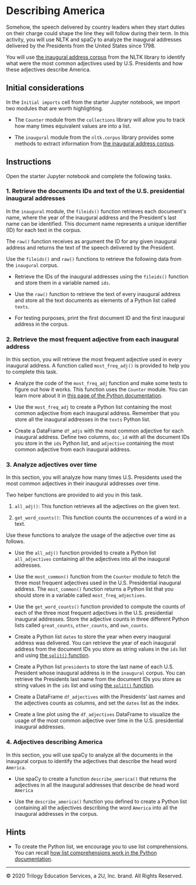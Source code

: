 # Describing America

Somehow, the speech delivered by country leaders when they start duties on their charge could shape the line they will follow during their term. In this activity, you will use NLTK and spaCy to analyze the inaugural addresses delivered by the Presidents from the United States since 1798.

You will use [the inaugural address corpus](https://www.nltk.org/book/ch02.html#inaugural-address-corpus) from the NLTK library to identify what were the most common adjectives used by U.S. Presidents and how these adjectives describe America.

## Initial considerations

In the `Initial imports` cell from the starter Jupyter notebook, we import two modules that are worth highlighting.

* The `Counter` module from the `collections` library will allow you to track how many times equivalent values are into a list.

* The `inaugural` module from the `nltk.corpus` library provides some methods to extract information from [the inaugural address corpus](https://www.nltk.org/book/ch02.html#inaugural-address-corpus).

## Instructions

Open the starter Jupyter notebook and complete the following tasks.

### 1. Retrieve the documents IDs and text of the U.S. presidential inaugural addresses

In the `inaugural` module, the `fileids()` function retrieves each document's name, where the year of the inaugural address and the President's last name can be identified. This document name represents a unique identifier (ID) for each text in the corpus.

The `raw()` function receives as argument the ID for any given inaugural address and returns the text of the speech delivered by the President.

Use the `fileids()` and `raw()` functions to retrieve the following data from the `inaugural` corpus.

* Retrieve the IDs of the inaugural addresses using the `fileids()` function and store them in a variable named `ids`.

* Use the `raw()` function to retrieve the text of every inaugural address and store all the text documents as elements of a Python list called `texts`.

* For testing purposes, print the first document ID and the first inaugural address in the corpus.

### 2. Retrieve the most frequent adjective from each inaugural address

In this section, you will retrieve the most frequent adjective used in every inaugural address. A function called `most_freq_adj()` is provided to help you to complete this task.

* Analyze the code of the `most_freq_adj` function and make some tests to figure out how it works. This function uses the `Counter` module. You can learn more about it in [this page of the Python documentation](https://docs.python.org/3.7/library/collections.html#collections.Counter).

* Use the `most_freq_adj` to create a Python list containing the most common adjective from each inaugural address. Remember that you store all the inaugural addresses in the `texts` Python list.

* Create a DataFrame `df_adjs` with the most common adjective for each inaugural address. Define two columns, `doc_id` with all the document IDs you store in the `ids` Python list, and `adjective` containing the most common adjective from each inaugural address.

### 3. Analyze adjectives over time

In this section, you will analyze how many times U.S. Presidents used the most common adjectives in their inaugural addresses over time.

Two helper functions are provided to aid you in this task.

1. `all_adj()`: This function retrieves all the adjectives on the given text.

2. `get_word_counts()`: This function counts the occurrences of a word in a text.

Use these functions to analyze the usage of the adjective over time as follows.

* Use the `all_adj()` function provided to create a Python list `all_adjectives` containing all the adjectives into all the inaugural addresses.

* Use the `most_common()` function from the `Counter` module to fetch the three most frequent adjectives used in the U.S. Presidential inaugural address. The `most_common()` function returns a Python list that you should store in a variable called `most_freq_adjectives`.

* Use the `get_word_counts()` function provided to compute the counts of each of the three most frequent adjectives in the U.S. presidential inaugural addresses. Store the adjective counts in three different Python lists called `great_counts`, `other_counts`, and `own_counts`.

* Create a Python list `dates` to store the year when every inaugural address was delivered. You can retrieve the year of each inaugural address from the document IDs you store as string values in the `ids` list and using [the `split()` function](https://docs.python.org/3.7/library/stdtypes.html#str.split).

* Create a Python list `presidents` to store the last name of each U.S. President whose inaugural address is in the `inaugural` corpus. You can retrieve the Presidents last name from the document IDs you store as string values in the `ids` list and using [the `split()` function](https://docs.python.org/3.7/library/stdtypes.html#str.split).

* Create a DataFrame `df_adjectives` with the Presidents' last names and the adjectives counts as columns, and set the `dates` list as the index.

* Create a line plot using the `df_adjectives` DataFrame to visualize the usage of the most common adjective over time in the U.S. presidential inaugural addresses.

### 4. Adjectives describing America

In this section, you will use spaCy to analyze all the documents in the inaugural corpus to identify the adjectives that describe the head word `America`.

* Use spaCy to create a function `describe_america()` that returns the adjectives in all the inaugural addresses that describe de head word `America`

* Use the `describe_america()` function you defined to create a Python list containing all the adjectives describing the word `America` into all the inaugural addresses in the corpus.

## Hints

* To create the Python list, we encourage you to use list comprehensions. You can recall [how list comprehensions work in the Python documentation](https://docs.python.org/3.7/tutorial/datastructures.html#list-comprehensions).

---

© 2020 Trilogy Education Services, a 2U, Inc. brand. All Rights Reserved.
